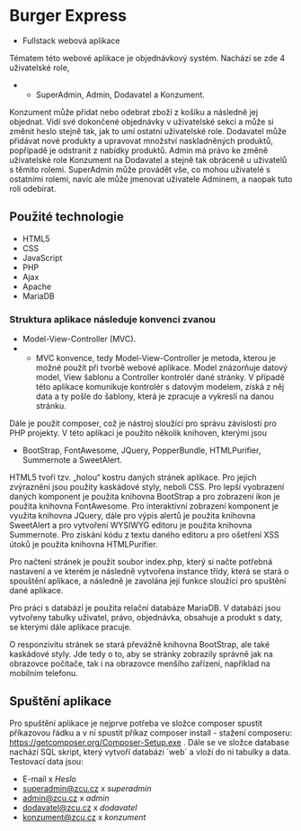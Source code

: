 # Burger Express

- Fullstack webová aplikace

Tématem této webové aplikace je objednávkový systém. Nachází se zde 4 uživatelské role,

 - - SuperAdmin, Admin, Dodavatel a Konzument.

 Konzument může přidat nebo odebrat zboží z košíku a následně jej objednat. Vidí své dokončené objednávky v uživatelské sekci a může si změnit heslo stejně tak, jak to umí ostatní uživatelské role. Dodavatel může přidávat nové produkty a upravovat množství naskladněných produktů, popřípadě je odstranit z nabídky produktů. Admin má právo ke změně uživatelské role Konzument na Dodavatel a stejně tak obráceně u uživatelů s těmito rolemi. SuperAdmin může provádět vše, co mohou uživatelé s ostatními rolemi, navíc ale může jmenovat uživatele Adminem, a naopak tuto roli odebírat.

## Použité technologie 
- HTML5
- CSS
- JavaScript
- PHP
- Ajax
- Apache
- MariaDB

### Struktura aplikace následuje konvenci zvanou 
- Model-View-Controller (MVC). 
- - MVC konvence, tedy Model-View-Controller je metoda, kterou je možné použít při tvorbě webové aplikace. Model znázorňuje datový model, View šablonu a Controller kontrolér dané stránky. V případě této aplikace komunikuje kontrolér s datovým modelem, získá z něj data a ty pošle do šablony, která je zpracuje a vykreslí na danou stránku.

Dále je použit composer, což je nástroj sloužící pro správu závislostí pro PHP projekty. V této aplikaci je použito několik knihoven, kterými jsou 
- BootStrap, FontAwesome, JQuery, PopperBundle, HTMLPurifier, Summernote a SweetAlert. 

HTML5 tvoří tzv. „holou“ kostru daných stránek aplikace. Pro jejich zvýraznění jsou použity kaskádové styly, neboli CSS. Pro lepší vyobrazení daných komponent je použita knihovna BootStrap a pro zobrazení ikon je použita knihovna FontAwesome. Pro interaktivní zobrazení komponent je využita knihovna JQuery, dále pro výpis alertů je použita knihovna SweetAlert a pro vytvoření WYSIWYG editoru je použita knihovna Summernote. Pro získání kódu z textu daného editoru a pro ošetření XSS útoků je použita knihovna HTMLPurifier.

Pro načtení stránek je použit soubor index.php, který si načte potřebná nastavení a ve kterém je následně vytvořena instance třídy, která se stará o spouštění aplikace, a následně je zavolána její funkce sloužící pro spuštění dané aplikace.

Pro práci s databází je použita relační databáze MariaDB. V databázi jsou vytvořeny tabulky uživatel, právo, objednávka, obsahuje a produkt s daty, se kterými dále aplikace pracuje.

O responzivitu stránek se stará převážně knihovna BootStrap, ale také kaskádové styly. Jde tedy o to, aby se stránky zobrazily správně jak na obrazovce počítače, tak i na obrazovce menšího zařízení, například na mobilním telefonu.

 
## Spuštění aplikace
Pro spuštění aplikace je nejprve potřeba ve složce composer spustit příkazovou řádku a v ní spustit příkaz composer install - 
   stažení composeru:
https://getcomposer.org/Composer-Setup.exe . 
Dále se ve složce database nachází SQL skript, který vytvoří databázi ´web´ a vloží do ní tabulky a data. Testovací data jsou:

- E-mail		x		*Heslo*
- superadmin@zcu.cz	 x	*superadmin*
- admin@zcu.cz		 x  *admin*
- dodavatel@zcu.cz	 x	*dodavatel*
- konzument@zcu.cz	 x	*konzument*
